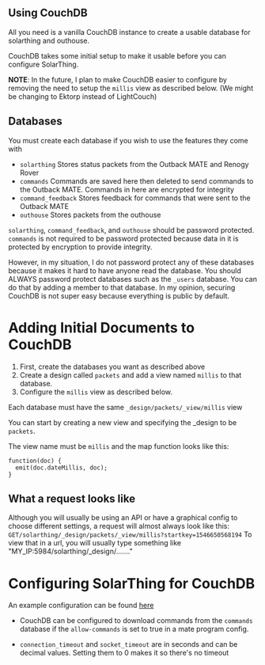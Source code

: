 ## Using CouchDB
All you need is a vanilla CouchDB instance to create a usable database
for solarthing and outhouse.

CouchDB takes some initial setup to make it usable before you can configure SolarThing.

**NOTE**: In the future, I plan to make CouchDB easier to configure by removing the need to setup the `millis` view as described below. (We might be changing to Ektorp instead of LightCouch)

## Databases
You must create each database if you wish to use the features they come with
* `solarthing` Stores status packets from the Outback MATE and Renogy Rover
* `commands` Commands are saved here then deleted to send commands to the Outback MATE. Commands in here are encrypted for integrity
* `command_feedback` Stores feedback for commands that were sent to the Outback MATE
* `outhouse` Stores packets from the outhouse

`solarthing`, `command_feedback`, and `outhouse` should be password protected. `commands` is not required to be password
protected because data in it is protected by encryption to provide integrity.

However, in my situation, I do not password protect any of these databases because it makes it hard to have anyone read the database.
You should ALWAYS password protect databases such as the `_users` database. You can do that by adding a member to that database.
In my opinion, securing CouchDB is not super easy because everything is public by default.

# Adding Initial Documents to CouchDB
1. First, create the databases you want as described above
2. Create a design called `packets` and add a view named `millis` to that database. 
3. Configure the `millis` view as described below.

Each database must have the same `_design/packets/_view/millis` view

You can start by creating a new view and specifying the _design to be `packets`.

The view name must be `millis` and the map function looks like this:

```
function(doc) {
  emit(doc.dateMillis, doc);
}
```

## What a request looks like
Although you will usually be using an API or have a graphical config to choose
different settings, a request will almost always look like this:
```GET/solarthing/_design/packets/_view/millis?startkey=1546650568194```
To view that in a url, you will usually type something like 
"MY_IP:5984/solarthing/_design/......."

# Configuring SolarThing for CouchDB
An example configuration can be found [here](../config_templates/databases/couchdb_template.json)

* CouchDB can be configured to download commands from the `commands` database if the `allow-commands` is set to true
in a mate program config.

* `connection_timeout` and `socket_timeout` are in seconds and can be decimal values. Setting them to 0 makes it so there's no timeout
